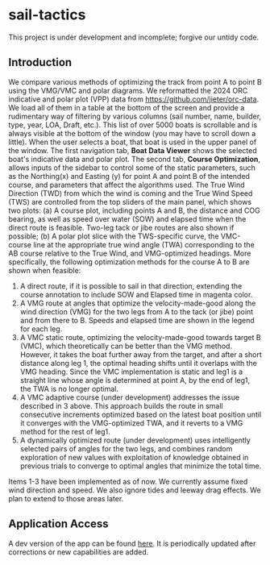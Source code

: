 # sail-tactics

This project is under development and incomplete; forgive our untidy code. 

## Introduction
We compare various methods of optimizing the track from point A to point B using the VMG/VMC and polar diagrams. 
We reformatted the 2024 ORC indicative and polar plot (VPP) data from https://github.com/jieter/orc-data. We load all of them in a table at the bottom of the screen and provide a rudimentary way of filtering by various columns (sail number, name, builder, type, year, LOA, Draft, etc.). This list of over 5000 boats is scrollable and is always visible at the bottom of the window (you may have to scroll down a little). When the user selects a boat, that boat is used in the upper panel of the window.
The first navigation tab, **Boat Data Viewer** shows the selected boat's indicative data and polar plot.
The second tab, **Course Optimization**, allows inputs of the sidebar to control some of the static parameters, such as the Northing(x) and Easting (y) for point A and point B of the intended course, and parameters that affect the algorithms used. The True Wind Direction (TWD) from which the wind is coming and the True Wind Speed (TWS) are controlled from the top sliders of the main panel, which shows two plots: (a) A course plot, including points A and B, the distance and COG bearing, as well as speed over water (SOW) and elapsed time when the direct route is feasible. Two-leg tack or jibe routes are also shown if possible; (b) A polar plot slice with the TWS-specific curve, the VMC-course line at the appropriate true wind angle (TWA) corresponding to the AB course relative to the True Wind, and VMG-optimized headings.
More specifically, the following optimization methods for the course A to B are shown when feasible:
1. A direct route, if it is possible to sail in that direction, extending the course annotation to include SOW and Elapsed time in magenta color.
2. A VMG route at angles that optimize the velocity-made-good along the wind direction (VMG) for the two legs from A to the tack (or jibe) point and from there to B. Speeds and elapsed time are shown in the legend for each leg.
3. A VMC static route, optimizing the velocity-made-good towards target B (VMC), which theoretically can be better than the VMG method. However, it takes the boat further away from the target, and after a short distance along leg 1, the optimal heading shifts until it overlaps with the VMG heading. Since the VMC implementation is static and leg1 is a straight line whose angle is determined at point A, by the end of leg1, the TWA is no longer optimal.
4. A VMC adaptive course (under development) addresses the issue described in 3 above. This approach builds the route in small consecutive increments optimized based on the latest boat position until it converges with the VMG-optimized TWA, and it reverts to a VMG method for the rest of leg1.  
5. A dynamically optimized route (under development) uses intelligently selected pairs of angles for the two legs, and combines random exploration of new values with exploitation of knowledge obtained in previous trials to converge to optimal angles that minimize the total time.

Items 1-3 have been implemented as of now. We currently assume fixed wind direction and speed. We also ignore tides and leeway drag effects. We plan to extend to those areas later. 

## Application Access ##

A dev version of the app can be found [here](https://www.shinyapps.io/admin/#/application/13662471). It is periodically updated after corrections or new capabilities are added. 


